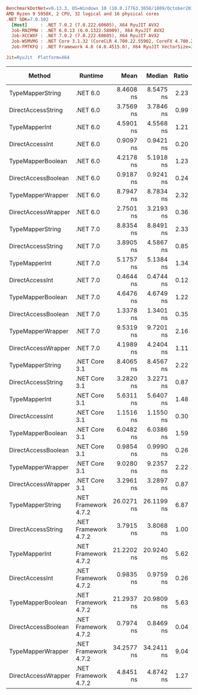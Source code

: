 ``` ini

BenchmarkDotNet=v0.13.3, OS=Windows 10 (10.0.17763.3650/1809/October2018Update/Redstone5), VM=Hyper-V
AMD Ryzen 9 5950X, 2 CPU, 32 logical and 16 physical cores
.NET SDK=7.0.102
  [Host]     : .NET 7.0.2 (7.0.222.60605), X64 RyuJIT AVX2
  Job-RNZPMW : .NET 6.0.13 (6.0.1322.58009), X64 RyuJIT AVX2
  Job-XCCWXF : .NET 7.0.2 (7.0.222.60605), X64 RyuJIT AVX2
  Job-WSMVMG : .NET Core 3.1.32 (CoreCLR 4.700.22.55902, CoreFX 4.700.22.56512), X64 RyuJIT AVX2
  Job-FMTKFQ : .NET Framework 4.8 (4.8.4515.0), X64 RyuJIT VectorSize=256

Jit=RyuJit  Platform=X64  

```
|              Method |              Runtime |       Mean |     Median | Ratio | Allocated | Alloc Ratio |
|-------------------- |--------------------- |-----------:|-----------:|------:|----------:|------------:|
|    TypeMapperString |             .NET 6.0 |  8.4608 ns |  8.5475 ns |  2.23 |         - |          NA |
|  DirectAccessString |             .NET 6.0 |  3.7569 ns |  3.7846 ns |  0.99 |         - |          NA |
|       TypeMapperInt |             .NET 6.0 |  4.5901 ns |  4.5568 ns |  1.21 |         - |          NA |
|     DirectAccessInt |             .NET 6.0 |  0.9097 ns |  0.9421 ns |  0.20 |         - |          NA |
|   TypeMapperBoolean |             .NET 6.0 |  4.2178 ns |  5.1918 ns |  1.23 |         - |          NA |
| DirectAccessBoolean |             .NET 6.0 |  0.9187 ns |  0.9241 ns |  0.24 |         - |          NA |
|   TypeMapperWrapper |             .NET 6.0 |  8.7947 ns |  8.7834 ns |  2.32 |         - |          NA |
| DirectAccessWrapper |             .NET 6.0 |  2.7501 ns |  3.2193 ns |  0.36 |         - |          NA |
|    TypeMapperString |             .NET 7.0 |  8.8354 ns |  8.8491 ns |  2.33 |         - |          NA |
|  DirectAccessString |             .NET 7.0 |  3.8905 ns |  4.5867 ns |  0.85 |         - |          NA |
|       TypeMapperInt |             .NET 7.0 |  5.1757 ns |  5.1384 ns |  1.34 |         - |          NA |
|     DirectAccessInt |             .NET 7.0 |  0.4644 ns |  0.4744 ns |  0.12 |         - |          NA |
|   TypeMapperBoolean |             .NET 7.0 |  4.6476 ns |  4.6749 ns |  1.22 |         - |          NA |
| DirectAccessBoolean |             .NET 7.0 |  1.3378 ns |  1.3401 ns |  0.35 |         - |          NA |
|   TypeMapperWrapper |             .NET 7.0 |  9.5319 ns |  9.7201 ns |  2.16 |         - |          NA |
| DirectAccessWrapper |             .NET 7.0 |  4.1989 ns |  4.2404 ns |  1.11 |         - |          NA |
|    TypeMapperString |        .NET Core 3.1 |  8.4065 ns |  8.4567 ns |  2.22 |         - |          NA |
|  DirectAccessString |        .NET Core 3.1 |  3.2820 ns |  3.2271 ns |  0.87 |         - |          NA |
|       TypeMapperInt |        .NET Core 3.1 |  5.6311 ns |  5.6407 ns |  1.48 |         - |          NA |
|     DirectAccessInt |        .NET Core 3.1 |  1.1516 ns |  1.1550 ns |  0.30 |         - |          NA |
|   TypeMapperBoolean |        .NET Core 3.1 |  6.0482 ns |  6.0386 ns |  1.59 |         - |          NA |
| DirectAccessBoolean |        .NET Core 3.1 |  0.9854 ns |  0.9990 ns |  0.26 |         - |          NA |
|   TypeMapperWrapper |        .NET Core 3.1 |  9.0280 ns |  9.2357 ns |  2.22 |         - |          NA |
| DirectAccessWrapper |        .NET Core 3.1 |  3.2961 ns |  3.2897 ns |  0.87 |         - |          NA |
|    TypeMapperString | .NET Framework 4.7.2 | 26.0271 ns | 26.1199 ns |  6.87 |         - |          NA |
|  DirectAccessString | .NET Framework 4.7.2 |  3.7915 ns |  3.8068 ns |  1.00 |         - |          NA |
|       TypeMapperInt | .NET Framework 4.7.2 | 21.2202 ns | 20.9240 ns |  5.62 |         - |          NA |
|     DirectAccessInt | .NET Framework 4.7.2 |  0.9835 ns |  0.9759 ns |  0.26 |         - |          NA |
|   TypeMapperBoolean | .NET Framework 4.7.2 | 21.2937 ns | 20.9809 ns |  5.63 |         - |          NA |
| DirectAccessBoolean | .NET Framework 4.7.2 |  0.7974 ns |  0.8469 ns |  0.04 |         - |          NA |
|   TypeMapperWrapper | .NET Framework 4.7.2 | 34.2577 ns | 34.2411 ns |  9.04 |         - |          NA |
| DirectAccessWrapper | .NET Framework 4.7.2 |  4.8451 ns |  4.8742 ns |  1.27 |         - |          NA |
